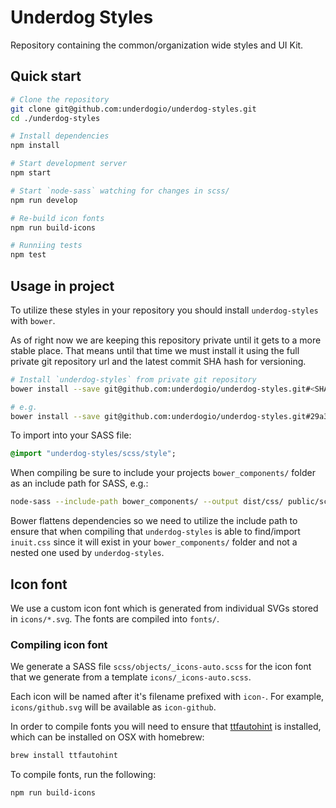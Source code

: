 Underdog Styles
===============

Repository containing the common/organization wide styles and UI Kit.

## Quick start
```bash
# Clone the repository
git clone git@github.com:underdogio/underdog-styles.git
cd ./underdog-styles

# Install dependencies
npm install

# Start development server
npm start

# Start `node-sass` watching for changes in scss/
npm run develop

# Re-build icon fonts
npm run build-icons

# Runniing tests
npm test
```

## Usage in project
To utilize these styles in your repository you should install `underdog-styles` with `bower`.

As of right now we are keeping this repository private until it gets to a more stable place. That means until that time we must install it using the full private git repository url and the latest commit SHA hash for versioning.

```bash
# Install `underdog-styles` from private git repository
bower install --save git@github.com:underdogio/underdog-styles.git#<SHA-HASH>

# e.g.
bower install --save git@github.com:underdogio/underdog-styles.git#29a32b8513b9bf96f6bb7ff96f571c332d88fb46
```

To import into your SASS file:

```sass
@import "underdog-styles/scss/style";
```

When compiling be sure to include your projects `bower_components/` folder as an include path for SASS, e.g.:

```bash
node-sass --include-path bower_components/ --output dist/css/ public/scss/style.scss
```

Bower flattens dependencies so we need to utilize the include path to ensure that when compiling that `underdog-styles` is able to find/import `inuit.css` since it will exist in your `bower_components/` folder and not a nested one used by `underdog-styles`.

## Icon font
We use a custom icon font which is generated from individual SVGs stored in `icons/*.svg`. The fonts are compiled into `fonts/`.

### Compiling icon font
We generate a SASS file `scss/objects/_icons-auto.scss` for the icon font that we generate from a template `icons/_icons-auto.scss`.

Each icon will be named after it's filename prefixed with `icon-`. For example, `icons/github.svg` will be available as `icon-github`.

In order to compile fonts you will need to ensure that [ttfautohint][] is installed, which can be installed on OSX with homebrew:

```bash
brew install ttfautohint
```

To compile fonts, run the following:

```bash
npm run build-icons
```

[ttfautohint]: http://www.freetype.org/ttfautohint/
